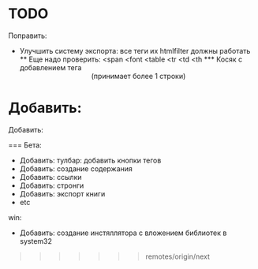 TODO
====

Поправить:
* Улучшить систему экспорта: все теги их htmlfilter должны работать
** Еще надо проверить: <span </span> <font </font>  <table </table> <tr <tr> </tr> <td <td> </td> <th> <th </th>
*** Косяк с добавлением тега <center> (принимает более 1 строки)

Добавить:
=======


Добавить:



===
Бета:

* Добавить: тулбар: добавить кнопки тегов
* Добавить: создание содержания
* Добавить: ссылки
* Добавить: стронги
* Добавить: экспорт книги
* etc


win:
* Добавить: создание инстяллятора с вложением библиотек в system32

>>>>>>> remotes/origin/next
